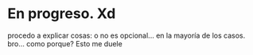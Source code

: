 # En progreso. Xd

procedo a explicar cosas:
 o no es opcional... en la mayoría de los casos.
bro... como porque?
Esto me duele
